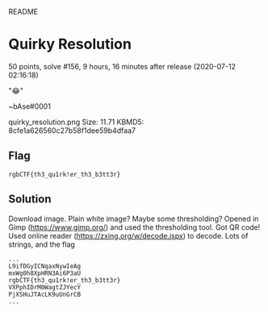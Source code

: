 README

# Quirky Resolution
50 points, solve #156, 9 hours, 16 minutes after release (2020-07-12 02:16:18)

":joy:"

~bAse#0001

quirky_resolution.png Size: 11.71 KBMD5: 8cfe1a626560c27b58f1dee59b4dfaa7


## Flag
```shell
rgbCTF{th3_qu1rk!er_th3_b3tt3r}
```

## Solution
Download image. Plain white image? Maybe some thresholding? Opened in Gimp (https://www.gimp.org/) and used the thresholding tool. Got QR code! Used online reader (https://zxing.org/w/decode.jspx) to decode. Lots of strings, and the flag
```shell
...
L9ifDGyICNqaxNywIeAg
mxWg0h8XpHRN3Ai6P3aU
rgbCTF{th3_qu1rk!er_th3_b3tt3r}
VXPphIDrM0WagtZJYecY
PjXSHuJTAcLK9uUnGrCB
...
